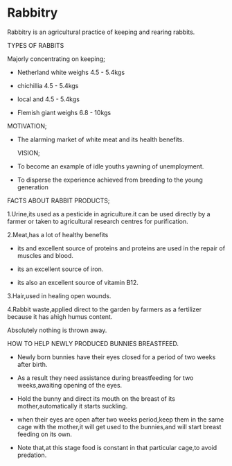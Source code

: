# Rabbitry
Rabbitry is an agricultural practice of keeping and rearing rabbits.

TYPES OF RABBITS

Majorly concentrating on keeping;

- Netherland white weighs 4.5 - 5.4kgs

- chichillia 4.5 - 5.4kgs

- local and 4.5 - 5.4kgs

- Flemish giant weighs 6.8 - 10kgs
 
 MOTIVATION;

- The alarming market of white meat and its health benefits.

  VISION;

- To become an example of idle youths yawning of  unemployment.


- To disperse the experience achieved from breeding to the young generation
 
 FACTS ABOUT RABBIT PRODUCTS;

1.Urine,its used as a pesticide in agriculture.it can be used directly by a farmer or taken to agricultural research centres for purification.

2.Meat,has a lot of healthy benefits

- its and excellent source of proteins and proteins are used in the repair of muscles and blood.

- its an excellent source of iron.

- its also an excellent source of vitamin B12.

3.Hair,used in healing open wounds.

4.Rabbit waste,applied direct to the garden by farmers as a fertilizer because it has ahigh humus content.
 
  Absolutely nothing is thrown away.

HOW TO HELP NEWLY PRODUCED BUNNIES BREASTFEED.

- Newly born bunnies have their eyes closed for a period of two weeks after birth.

- As a result they need assistance during breastfeeding for two weeks,awaiting opening of the eyes.

- Hold the bunny and direct its mouth on the breast of its mother,automatically it starts suckling.

- when their eyes are open after two weeks period,keep them in the same cage with the mother,it will get used to the bunnies,and will start breast feeding on its own.

- Note that,at this stage food is constant in that particular cage,to avoid predation.



